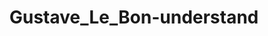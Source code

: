 ﻿---
title: Gustave_Le_Bon-understand
text: 'Έχει μεγαλύτερη αξία να καταλάβεις παρά να μάθεις.'
person: Λε_Μπον,Γάλλος_Ανθρωπολόγος
layout: quote
header: no
show_meta: false
categories:
  - quotes
tags:
  - method
  - Gustave_Le_Bon
---
